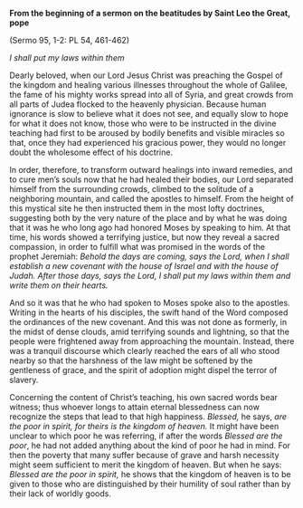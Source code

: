 

**From the beginning of a sermon on the beatitudes by Saint Leo the Great, pope**

(Sermo 95, 1-2: PL 54, 461-462)

_I shall put my laws within them_

Dearly beloved, when our Lord Jesus Christ was preaching the Gospel of the kingdom and healing various illnesses throughout the whole of Galilee, the fame of his mighty works spread into all of Syria, and great crowds from all parts of Judea flocked to the heavenly physician. Because human ignorance is slow to believe what it does not see, and equally slow to hope for what it does not know, those who were to be instructed in the divine teaching had first to be aroused by bodily benefits and visible miracles so that, once they had experienced his gracious power, they would no longer doubt the wholesome effect of his doctrine.

In order, therefore, to transform outward healings into inward remedies, and to cure men’s souls now that he had healed their bodies, our Lord separated himself from the surrounding crowds, climbed to the solitude of a neighboring mountain, and called the apostles to himself. From the height of this mystical site he then instructed them in the most lofty doctrines, suggesting both by the very nature of the place and by what he was doing that it was he who long ago had honored Moses by speaking to him. At that time, his words showed a terrifying justice, but now they reveal a sacred compassion, in order to fulfill what was promised in the words of the prophet Jeremiah: _Behold the days are coming, says the Lord, when I shall establish a new covenant with the house of Israel and with the house of Judah. After those days, says the Lord, I shall put my laws within them and write them on their hearts._

And so it was that he who had spoken to Moses spoke also to the apostles. Writing in the hearts of his disciples, the swift hand of the Word composed the ordinances of the new covenant. And this was not done as formerly, in the midst of dense clouds, amid terrifying sounds and lightning, so that the people were frightened away from approaching the mountain. Instead, there was a tranquil discourse which clearly reached the ears of all who stood nearby so that the harshness of the law might be softened by the gentleness of grace, and the spirit of adoption might dispel the terror of slavery.

Concerning the content of Christ’s teaching, his own sacred words bear witness; thus whoever longs to attain eternal blessedness can now recognize the steps that lead to that high happiness. _Blessed,_ he says, _are the poor in spirit, for theirs is the kingdom of heaven._ It might have been unclear to which poor he was referring, if after the words _Blessed are the poor_, he had not added anything about the kind of poor he had in mind. For then the poverty that many suffer because of grave and harsh necessity might seem sufficient to merit the kingdom of heaven. But when he says: _Blessed are the poor in spirit,_ he shows that the kingdom of heaven is to be given to those who are distinguished by their humility of soul rather than by their lack of worldly goods.

